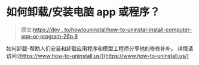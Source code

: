 # 如何卸载/安装电脑 app 或程序？

> 原文:[https://dev . to/howtouninstal/how-to-uninstal-install-computer-app-or-program-26p 9](https://dev.to/howtouninstal/how-to-uninstall-install-computer-app-or-program-26p9)

如何卸载-帮助人们安装和卸载应用程序和模型工程师分享他的修修补补。
详情请访问:[https://www.how-to-uninstall.us/](https://www.how-to-uninstall.us/)